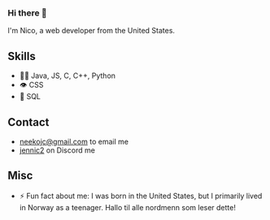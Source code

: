 ### Hi there 👋
I'm Nico, a web developer from the United States.

## Skills
- 👨‍💻 Java, JS, C, C++, Python 
- 👁️ CSS
- 💽 SQL

## Contact
- [neekojc@gmail.com](mailto:neekojc@gmail.com) to email me
- [jennic2](./) on Discord me

## Misc

- ⚡ Fun fact about me: I was born in the United States, but I primarily lived in Norway as a teenager. Hallo til alle nordmenn som leser dette!
